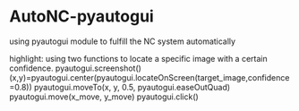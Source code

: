 # AutoNC-pyautogui
using pyautogui module to fulfill the NC system automatically


highlight:
using two functions to locate a specific image with a certain confidence.
		pyautogui.screenshot()
		(x,y)=pyautogui.center(pyautogui.locateOnScreen(target_image,confidence=0.8))
		pyautogui.moveTo(x, y, 0.5, pyautogui.easeOutQuad) 
		pyautogui.move(x_move, y_move)
		pyautogui.click()